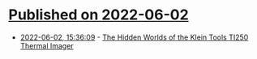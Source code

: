 # [Published on 2022-06-02](index.md)

* [2022-06-02, 15:36:09](https://news.ycombinator.com/item?id=31596165) - [The Hidden Worlds of the Klein Tools TI250 Thermal Imager](https://www.scottsmitelli.com/articles/klein-tools-ti250-hidden-worlds)
